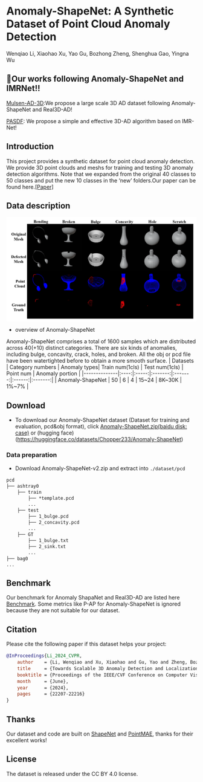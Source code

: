 # Anomaly-ShapeNet: A Synthetic Dataset of Point Cloud Anomaly Detection

Wenqiao Li, Xiaohao Xu, Yao Gu, Bozhong Zheng, Shenghua Gao, Yingna Wu
## 🧩Our works following Anomaly-ShapeNet and IMRNet!!
[Mulsen-AD-3D](https://github.com/ZZZBBBZZZ/MulSen-AD/):We propose a large scale 3D AD dataset following Anomaly-ShapeNet and Real3D-AD!

[PASDF](https://github.com/ZZZBBBZZZ/PASDF): We propose a simple and effective 3D-AD algorithm based on IMR-Net!
## Introduction
This project provides a synthetic dataset for point cloud anomaly detection. We provide 3D point clouds and meshs for training and testing 3D anomaly detection algorithms.
Note that we expanded from the original 40 classes to 50 classes and put the new 10 classes in the ‘new’ folders.Our paper can be found here.[[Paper]](https://arxiv.org/abs/2311.14897)


## Data description

<img src="./examples.png" width=900 alt="Dataset" align=center>

+ overview of Anomaly-ShapeNet

Anomaly-ShapeNet comprises a total of 1600 samples which are distributed across 40(+10) distinct categories. There are six kinds of anomalies, including bulge, concavity, crack, holes, and broken. All the obj or pcd file have been watertighted before to obtain a more smooth surface.
| Datasets |   Category numbers  | Anomaly types| Train num(1cls) |  Test num(1cls) | Point num | Anomaly portion | 
|--------------|:----:|:-----:|:-------:|:-------:|:------:|:-------:|
| Anomaly-ShapeNet |    50    |     6    |    4    |   15~24   |   8K~30K   |   1%~7%   |


## Download

+ To download our Anomaly-ShapeNet dataset (Dataset for training and evaluation, pcd&obj format), click [Anomaly-ShapeNet.zip(baidu disk: case)](https://pan.baidu.com/s/1Nm50WIU_jx5viozwe59HsQ?pwd=case) or (hugging face)(https://huggingface.co/datasets/Chopper233/Anomaly-ShapeNet)



### Data preparation
- Download Anomaly-ShapeNet-v2.zip and extract into `./dataset/pcd`
```
pcd
├── ashtray0
    ├── train
        ├── *template.pcd
        ...
    ├── test
        ├── 1_bulge.pcd
        ├── 2_concavity.pcd
        ...
    ├── GT
        ├── 1_bulge.txt
        ├── 2_sink.txt
        ... 
├── bag0
...
```
## Benchmark
Our benchmark for Anomaly ShapaNet and Real3D-AD are listed here [Benchmark](https://github.com/Chopper-233/Anomaly-ShapeNet/blob/main/Benchmark.pdf). Some metrics like P-AP for Anomaly-ShapeNet is ignored because they are not suitable for our dataset.
## Citation
Please cite the following paper if this dataset helps your project:

```bibtex
@InProceedings{Li_2024_CVPR,
    author    = {Li, Wenqiao and Xu, Xiaohao and Gu, Yao and Zheng, Bozhong and Gao, Shenghua and Wu, Yingna},
    title     = {Towards Scalable 3D Anomaly Detection and Localization: A Benchmark via 3D Anomaly Synthesis and A Self-Supervised Learning Network},
    booktitle = {Proceedings of the IEEE/CVF Conference on Computer Vision and Pattern Recognition (CVPR)},
    month     = {June},
    year      = {2024},
    pages     = {22207-22216}
}
```
## Thanks

Our dataset and code are built on [ShapeNet](https://shapenet.org/) and [PointMAE](https://github.com/Pang-Yatian/Point-MAE), thanks for their excellent works!

## License
The dataset is released under the CC BY 4.0 license.
